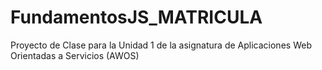 # FundamentosJS_MATRICULA
Proyecto de Clase para la Unidad 1 de la asignatura de Aplicaciones Web Orientadas a Servicios (AWOS)

